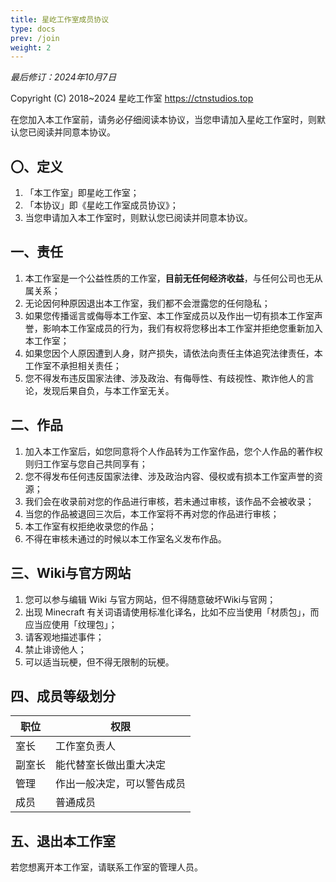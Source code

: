```yaml
---
title: 星屹工作室成员协议
type: docs
prev: /join
weight: 2
---
```

*最后修订：2024年10月7日*

Copyright (C) 2018~2024 星屹工作室 https://ctnstudios.top

在您加入本工作室前，请务必仔细阅读本协议，当您申请加入星屹工作室时，则默认您已阅读并同意本协议。

## 〇、定义
1. 「本工作室」即星屹工作室；
2. 「本协议」即《星屹工作室成员协议》；
3. 当您申请加入本工作室时，则默认您已阅读并同意本协议。

## 一、责任
1. 本工作室是一个公益性质的工作室，**目前无任何经济收益**，与任何公司也无从属关系；
2. 无论因何种原因退出本工作室，我们都不会泄露您的任何隐私；
3. 如果您传播谣言或侮辱本工作室、本工作室成员以及作出一切有损本工作室声誉，影响本工作室成员的行为，我们有权将您移出本工作室并拒绝您重新加入本工作室；
4. 如果您因个人原因遭到人身，财产损失，请依法向责任主体追究法律责任，本工作室不承担相关责任；
5. 您不得发布违反国家法律、涉及政治、有侮辱性、有歧视性、欺诈他人的言论，发现后果自负，与本工作室无关。

## 二、作品
1. 加入本工作室后，如您同意将个人作品转为工作室作品，您个人作品的著作权则归工作室与您自己共同享有；
2. 您不得发布任何违反国家法律、涉及政治内容、侵权或有损本工作室声誉的资源；
3. 我们会在收录前对您的作品进行审核，若未通过审核，该作品不会被收录；
4. 当您的作品被退回三次后，本工作室将不再对您的作品进行审核；
5. 本工作室有权拒绝收录您的作品；
6. 不得在审核未通过的时候以本工作室名义发布作品。

## 三、Wiki与官方网站
1. 您可以参与编辑 Wiki 与官方网站，但不得随意破坏Wiki与官网；
2. 出现 Minecraft 有关词语请使用标准化译名，比如不应当使用「材质包」，而应当应使用「纹理包」；
3. 请客观地描述事件；
4. 禁止诽谤他人；
5. 可以适当玩梗，但不得无限制的玩梗。

## 四、成员等级划分
| 职位 | 权限 |
| --- | --- |
| 室长 | 工作室负责人 |
| 副室长 | 能代替室长做出重大决定 |
| 管理 | 作出一般决定，可以警告成员 |
| 成员 | 普通成员 |

## 五、退出本工作室
若您想离开本工作室，请联系工作室的管理人员。